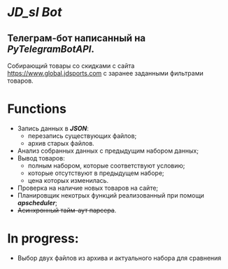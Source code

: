 # ***JD_sl Bot***
## Телеграм-бот написанный на ***PyTelegramBotAPI***.

Собирающий товары со скидками с сайта https://www.global.jdsports.com с заранее заданными фильтрами товаров.

# Functions
* Запись данных в ***JSON***:
  * перезапись существующих файлов;
  * архив старых файлов.
* Анализ собранных данных с предыдущим набором данных;
* Вывод товаров:
  * полным набором, которые соответствуют условию;
  * которые отсутствуют в предыдущем наборе;
  * цена которых изменилась.
* Проверка на наличие новых товаров на сайте;
* Планировщик некотрых функций реализованный при помощи ***apscheduler***;
* ~~Асинхронный тайм-аут парсера~~.

# In progress:
* Выбор двух файлов из архива и актуального набора для сравнения 
